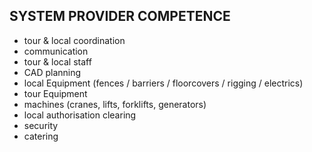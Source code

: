 ## SYSTEM PROVIDER COMPETENCE 

- tour & local coordination
- communication
- tour & local staff
- CAD planning
- local Equipment (fences /  barriers / floorcovers / rigging / electrics)
- tour Equipment
- machines (cranes, lifts, forklifts, generators)
- local authorisation clearing
- security
- catering